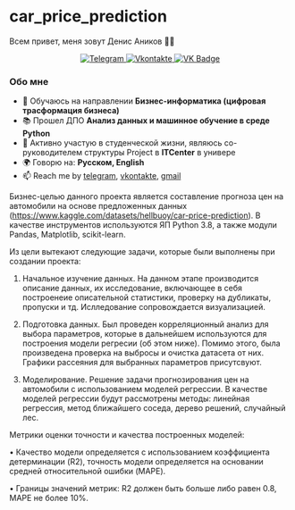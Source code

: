 # car_price_prediction
Всем привет, меня зовут Денис Аников 🙋‍♂️

<div id="socials" align="center">
  <a href="https://t.me/akinovdesin">
    <img src="https://img.shields.io/badge/Telegram-blue?style=for-the-badge&logo=telegram&logoColor=white" alt="Telegram"/>
  </a>
  <a href="https://vk.com/akinovdeniska">
    <img src="https://img.shields.io/badge/vkontakte-blue?style=for-the-badge&logo=vk&logoColor=white" alt="Vkontakte"/>
  </a>
  <a href="mailto:daanikov@gmail.com">
    <img src="https://img.shields.io/badge/Gmail-red?style=for-the-badge&logo=gmail&logoColor=white" alt="VK Badge"/>
  </a>
</div>

### Обо мне
- 👷 Обучаюсь на направлении **Бизнес-информатика (цифровая трасформация бизнеса)**
- 📚 Прошел ДПО **Анализ данных и машинное обучение в среде Python**
- 🏫 Активно участую в студенческой жизни, являюсь со-руководителем структуры Project в **ITCenter** в универе
- 🌍 Говорю на: **Русском, English**
- 📫 Reach me by [telegram](https://t.me/akinovdesin), [vkontakte](https://vk.com/akinovdeniska), [gmail](mailto:daanikov@gmail.com")

Бизнес-целью данного проекта является составление прогноза цен на автомобили на основе предложенных данных (https://www.kaggle.com/datasets/hellbuoy/car-price-prediction). В качестве инструментов используются ЯП Python 3.8, а также модули Pandas, Matplotlib, scikit-learn. 

Из цели вытекают следующие задачи, которые были выполнены при создании проекта:

1. Начальное изучение данных. На данном этапе производится описание данных, их исследование, включающее в себя построенеие описательной статистики, проверку на дубликаты, пропуски и тд. Ислледование сопровождается визуализацией.

2. Подготовка данных. Был проведен корреляционный анализ для выбора параметров, которые в дальнейшем используются для построения модели регресии (об этом ниже). Помимо этого, была произведена проверка на выбросы и очистка датасета от них. Графики рассеяния для выбранных параметров присутсвуют.

3. Моделирование. Решение задачи прогнозирования цен на автомобили с использованием моделей регрессии. В качестве моделей регрессии будут рассмотрены методы: линейная регрессия, метод ближайшего соседа, дерево решений, случайный лес.

Метрики оценки точности и качества построенных моделей:

•	Качество модели определяется с использованием коэффициента детерминации (R2), точность модели определяется на основании средней относительной ошибки (MAPE). 

•	Границы значений метрик: R2 должен быть больше либо равен 0.8, MAPE не более 10%.
